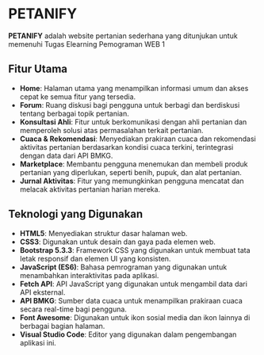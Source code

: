 # PETANIFY

**PETANIFY** adalah website pertanian sederhana yang ditunjukan untuk memenuhi Tugas Elearning Pemograman WEB 1
## Fitur Utama

- **Home**: Halaman utama yang menampilkan informasi umum dan akses cepat ke semua fitur yang tersedia.
- **Forum**: Ruang diskusi bagi pengguna untuk berbagi dan berdiskusi tentang berbagai topik pertanian.
- **Konsultasi Ahli**: Fitur untuk berkomunikasi dengan ahli pertanian dan memperoleh solusi atas permasalahan terkait pertanian.
- **Cuaca & Rekomendasi**: Menyediakan prakiraan cuaca dan rekomendasi aktivitas pertanian berdasarkan kondisi cuaca terkini, terintegrasi dengan data dari API BMKG.
- **Marketplace**: Membantu pengguna menemukan dan membeli produk pertanian yang diperlukan, seperti benih, pupuk, dan alat pertanian.
- **Jurnal Aktivitas**: Fitur yang memungkinkan pengguna mencatat dan melacak aktivitas pertanian harian mereka.

## Teknologi yang Digunakan

- **HTML5**: Menyediakan struktur dasar halaman web.
- **CSS3**: Digunakan untuk desain dan gaya pada elemen web.
- **Bootstrap 5.3.3**: Framework CSS yang digunakan untuk membuat tata letak responsif dan elemen UI yang konsisten.
- **JavaScript (ES6)**: Bahasa pemrograman yang digunakan untuk menambahkan interaktivitas pada aplikasi.
- **Fetch API**: API JavaScript yang digunakan untuk mengambil data dari API eksternal.
- **API BMKG**: Sumber data cuaca untuk menampilkan prakiraan cuaca secara real-time bagi pengguna.
- **Font Awesome**: Digunakan untuk ikon sosial media dan ikon lainnya di berbagai bagian halaman.
- **Visual Studio Code**: Editor yang digunakan dalam pengembangan aplikasi ini.
